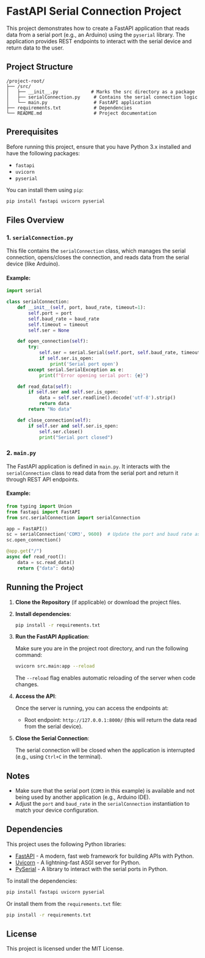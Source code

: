 # FastAPI Serial Connection Project

This project demonstrates how to create a FastAPI application that reads data from a serial port (e.g., an Arduino) using the `pyserial` library. The application provides REST endpoints to interact with the serial device and return data to the user.

## Project Structure

```plaintext
/project-root/
├── /src/
│   ├── __init__.py            # Marks the src directory as a package
│   ├── serialConnection.py     # Contains the serial connection logic
│   └── main.py                 # FastAPI application
├── requirements.txt            # Dependencies
└── README.md                   # Project documentation
```

## Prerequisites

Before running this project, ensure that you have Python 3.x installed and have the following packages:

- `fastapi`
- `uvicorn`
- `pyserial`

You can install them using `pip`:

```bash
pip install fastapi uvicorn pyserial
```

## Files Overview

### 1. `serialConnection.py`

This file contains the `serialConnection` class, which manages the serial connection, opens/closes the connection, and reads data from the serial device (like Arduino).

#### Example:

```python
import serial

class serialConnection:
    def __init__(self, port, baud_rate, timeout=1):
        self.port = port
        self.baud_rate = baud_rate
        self.timeout = timeout
        self.ser = None

    def open_connection(self):
        try:
            self.ser = serial.Serial(self.port, self.baud_rate, timeout=self.timeout)
            if self.ser.is_open:
                print('Serial port open')
        except serial.SerialException as e:
            print(f"Error opening serial port: {e}")

    def read_data(self):
        if self.ser and self.ser.is_open:
            data = self.ser.readline().decode('utf-8').strip()
            return data
        return "No data"

    def close_connection(self):
        if self.ser and self.ser.is_open:
            self.ser.close()
            print("Serial port closed")
```

### 2. `main.py`

The FastAPI application is defined in `main.py`. It interacts with the `serialConnection` class to read data from the serial port and return it through REST API endpoints.

#### Example:

```python
from typing import Union
from fastapi import FastAPI
from src.serialConnection import serialConnection

app = FastAPI()
sc = serialConnection('COM3', 9600)  # Update the port and baud rate as necessary
sc.open_connection()

@app.get("/")
async def read_root():
    data = sc.read_data()
    return {"data": data}
```

## Running the Project

1. **Clone the Repository** (if applicable) or download the project files.

2. **Install dependencies**:

   ```bash
   pip install -r requirements.txt
   ```

3. **Run the FastAPI Application**:

   Make sure you are in the project root directory, and run the following command:

   ```bash
   uvicorn src.main:app --reload
   ```

   The `--reload` flag enables automatic reloading of the server when code changes.

4. **Access the API**:

   Once the server is running, you can access the endpoints at:

   - Root endpoint: `http://127.0.0.1:8000/` (this will return the data read from the serial device).

5. **Close the Serial Connection**:

   The serial connection will be closed when the application is interrupted (e.g., using `Ctrl+C` in the terminal).

## Notes

- Make sure that the serial port (`COM3` in this example) is available and not being used by another application (e.g., Arduino IDE).
- Adjust the `port` and `baud_rate` in the `serialConnection` instantiation to match your device configuration.

## Dependencies

This project uses the following Python libraries:

- [FastAPI](https://fastapi.tiangolo.com/) - A modern, fast web framework for building APIs with Python.
- [Uvicorn](https://www.uvicorn.org/) - A lightning-fast ASGI server for Python.
- [PySerial](https://pythonhosted.org/pyserial/) - A library to interact with the serial ports in Python.

To install the dependencies:

```bash
pip install fastapi uvicorn pyserial
```

Or install them from the `requirements.txt` file:

```bash
pip install -r requirements.txt
```

## License

This project is licensed under the MIT License.
